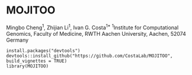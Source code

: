# MOJITOO
Mingbo Cheng<sup>1</sup>,
Zhijian Li<sup>1</sup>,
Ivan G. Costa<sup>1*</sup>
<sup>1</sup>Institute for Computational Genomics, Faculty of Medicine, RWTH Aachen University, Aachen, 52074 Germany


```{r}
install.packages("devtools")
devtools::install_github("https://github.com/CostaLab/MOJITOO", build_vignettes = TRUE)
library(MOJITOO)
```


